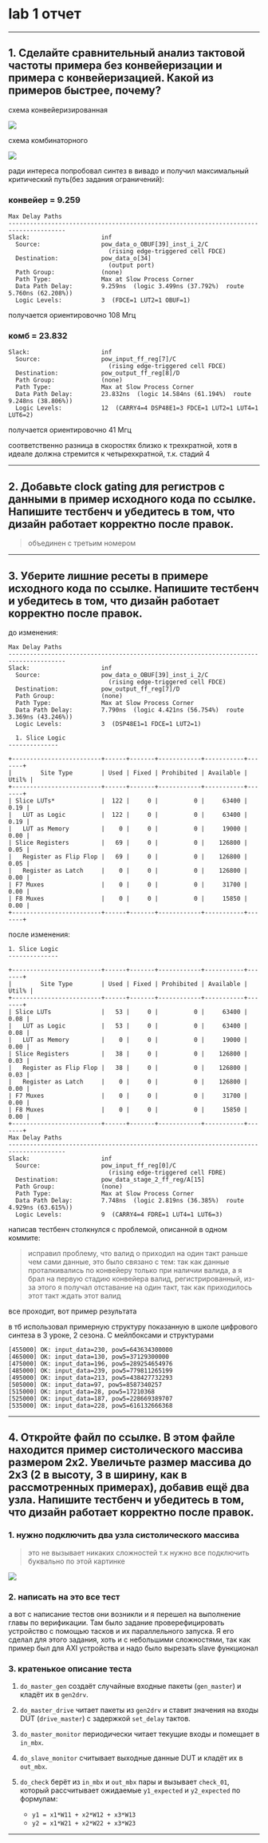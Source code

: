 # lab 1 отчет
---
## 1. Сделайте сравнительный анализ тактовой частоты примера без конвейеризации и примера с конвейеризацией. Какой из примеров быстрее, почему?

схема конвейеризированная

![](../pic/pipilined_pow.png)

схема комбинаторного

![](../pic/single_cicle_pow.png)


ради интереса попробовал синтез в вивадо и получил максимальный критический путь(без задания ограничений):

### конвейер = 9.259

```rpt
Max Delay Paths
--------------------------------------------------------------------------------------
Slack:                    inf
  Source:                 pow_data_o_OBUF[39]_inst_i_2/C
                            (rising edge-triggered cell FDCE)
  Destination:            pow_data_o[34]
                            (output port)
  Path Group:             (none)
  Path Type:              Max at Slow Process Corner
  Data Path Delay:        9.259ns  (logic 3.499ns (37.792%)  route 5.760ns (62.208%))
  Logic Levels:           3  (FDCE=1 LUT2=1 OBUF=1)
```

получается ориентировочно 108 Мгц

### комб = 23.832

```rpt
Slack:                    inf
  Source:                 pow_input_ff_reg[7]/C
                            (rising edge-triggered cell FDCE)
  Destination:            pow_output_ff_reg[8]/D
  Path Group:             (none)
  Path Type:              Max at Slow Process Corner
  Data Path Delay:        23.832ns  (logic 14.584ns (61.194%)  route 9.248ns (38.806%))
  Logic Levels:           12  (CARRY4=4 DSP48E1=3 FDCE=1 LUT2=1 LUT4=1 LUT6=2)
```
получается ориентировочно 41 Мгц

соответственно разница в скоростях близко к трехкратной, хотя в идеале должна стремится к четырехкратной, т.к. стадий 4

---
## 2. Добавьте clock gating для регистров с данными в пример исходного кода по ссылке. Напишите тестбенч и убедитесь в том, что дизайн работает корректно после правок.

>объединен с третьим номером

---
## 3. Уберите лишние ресеты в примере исходного кода по ссылке. Напишите тестбенч и убедитесь в том, что дизайн работает корректно после правок.

до изменения:


```rpt
Max Delay Paths
--------------------------------------------------------------------------------------
Slack:                    inf
  Source:                 pow_data_o_OBUF[39]_inst_i_2/C
                            (rising edge-triggered cell FDCE)
  Destination:            pow_output_ff_reg[7]/D
  Path Group:             (none)
  Path Type:              Max at Slow Process Corner
  Data Path Delay:        7.790ns  (logic 4.421ns (56.754%)  route 3.369ns (43.246%))
  Logic Levels:           3  (DSP48E1=1 FDCE=1 LUT2=1)

  1. Slice Logic
--------------

+-------------------------+------+-------+------------+-----------+-------+
|        Site Type        | Used | Fixed | Prohibited | Available | Util% |
+-------------------------+------+-------+------------+-----------+-------+
| Slice LUTs*             |  122 |     0 |          0 |     63400 |  0.19 |
|   LUT as Logic          |  122 |     0 |          0 |     63400 |  0.19 |
|   LUT as Memory         |    0 |     0 |          0 |     19000 |  0.00 |
| Slice Registers         |   69 |     0 |          0 |    126800 |  0.05 |
|   Register as Flip Flop |   69 |     0 |          0 |    126800 |  0.05 |
|   Register as Latch     |    0 |     0 |          0 |    126800 |  0.00 |
| F7 Muxes                |    0 |     0 |          0 |     31700 |  0.00 |
| F8 Muxes                |    0 |     0 |          0 |     15850 |  0.00 |
+-------------------------+------+-------+------------+-----------+-------+
```
после изменения:

```rpt
1. Slice Logic
--------------

+-------------------------+------+-------+------------+-----------+-------+
|        Site Type        | Used | Fixed | Prohibited | Available | Util% |
+-------------------------+------+-------+------------+-----------+-------+
| Slice LUTs              |   53 |     0 |          0 |     63400 |  0.08 |
|   LUT as Logic          |   53 |     0 |          0 |     63400 |  0.08 |
|   LUT as Memory         |    0 |     0 |          0 |     19000 |  0.00 |
| Slice Registers         |   38 |     0 |          0 |    126800 |  0.03 |
|   Register as Flip Flop |   38 |     0 |          0 |    126800 |  0.03 |
|   Register as Latch     |    0 |     0 |          0 |    126800 |  0.00 |
| F7 Muxes                |    0 |     0 |          0 |     31700 |  0.00 |
| F8 Muxes                |    0 |     0 |          0 |     15850 |  0.00 |
+-------------------------+------+-------+------------+-----------+-------+
Max Delay Paths
--------------------------------------------------------------------------------------
Slack:                    inf
  Source:                 pow_input_ff_reg[0]/C
                            (rising edge-triggered cell FDRE)
  Destination:            pow_data_stage_2_ff_reg/A[15]
  Path Group:             (none)
  Path Type:              Max at Slow Process Corner
  Data Path Delay:        7.748ns  (logic 2.819ns (36.385%)  route 4.929ns (63.615%))
  Logic Levels:           9  (CARRY4=4 FDRE=1 LUT4=1 LUT6=3)
```

написав тестбенч столкнулся с проблемой, описанной в одном коммите:

>исправил проблему, что валид о приходил на один такт раньше чем сами данные, это было связано с тем:
>так как данные проталкивались по конвейеру только при наличии валида, а я брал на первую стадию конвейера валид, регистрированный, из-за этого я получал отставание на один такт, так как приходилось этот такт ждать этот валид

все проходит, вот пример результата

в тб использовал примерную структуру показанную в школе цифрового синтеза в 3 уроке, 2 сезона. С мейлбоксами и структурами

```
[455000] OK: input_data=230, pow5=643634300000
[465000] OK: input_data=130, pow5=37129300000
[475000] OK: input_data=196, pow5=289254654976
[485000] OK: input_data=239, pow5=779811265199
[495000] OK: input_data=213, pow5=438427732293
[505000] OK: input_data=97, pow5=8587340257
[515000] OK: input_data=28, pow5=17210368
[525000] OK: input_data=187, pow5=228669389707
[535000] OK: input_data=228, pow5=616132666368
```
---
## 4. Откройте файл по ссылке. В этом файле находится пример систолического массива размером 2x2. Увеличьте размер массива до 2x3 (2 в высоту, 3 в ширину, как в рассмотренных примерах), добавив ещё два узла. Напишите тестбенч и убедитесь в том, что дизайн работает корректно после правок.


### 1. нужно подключить два узла систолического массива
>это не вызывает никаких сложностей т.к нужно все подключить буквально по этой картинке

![](../pic/syst_signals.png)

### 2. написать на это все тест
а вот с написание тестов они возникли и я перешел на выполнение главы по верификации. Там было задание проверефицировать устройство с помощью тасков и их параллельного запуска.
Я его сделал для этого задания, хоть и с небольшими сложностями, так как пример был для AXI устройства и надо было вырезать slave функционал

### 3. кратенькое описание теста

1. `do_master_gen` создаёт случайные входные пакеты (`gen_master`) и кладёт их в `gen2drv`.
2. `do_master_drive` читает пакеты из `gen2drv` и ставит значения на входы DUT (`drive_master`) с задержкой `set_delay` тактов.
3. `do_master_monitor` периодически читает текущие входы и помещает в `in_mbx`.
4. `do_slave_monitor` считывает выходные данные DUT и кладёт их в `out_mbx`.
5. `do_check` берёт из `in_mbx` и `out_mbx` пары и вызывает `check_01`, который рассчитывает ожидаемые `y1_expected` и `y2_expected` по формулам:

   * `y1 = x1*W11 + x2*W12 + x3*W13`
   * `y2 = x1*W21 + x2*W22 + x3*W23`

---
